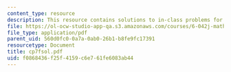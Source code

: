 ```yaml
---
content_type: resource
description: This resource contains solutions to in-class problems for week 7, friday.
file: https://ol-ocw-studio-app-qa.s3.amazonaws.com/courses/6-042j-mathematics-for-computer-science-fall-2005/f0868436f25f4159c6e761fe6083ab44_cp7fsol.pdf
file_type: application/pdf
parent_uid: 560d0fc0-0a7a-0ab0-26b1-b8fe9fc17391
resourcetype: Document
title: cp7fsol.pdf
uid: f0868436-f25f-4159-c6e7-61fe6083ab44
---
```


